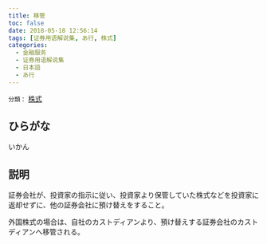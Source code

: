 ```yaml
---
title: 移管
toc: false
date: 2018-05-18 12:56:14
tags: [证券用语解说集, あ行, 株式]
categories:
  - 金融服务
  - 证券用语解说集
  - 日本語
  - あ行
---
```


`分類：` [株式](/tags/株式/)

## ひらがな

いかん

## 説明

証券会社が、投資家の指示に従い、投資家より保管していた株式などを投資家に返却せずに、他の証券会社に預け替えをすること。

外国株式の場合は、自社のカストディアンより、預け替えする証券会社のカストディアンへ移管される。

